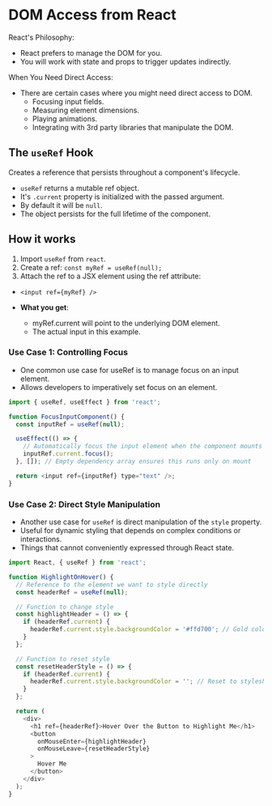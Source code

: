 # DOM Access from React

React's Philosophy:
  - React prefers to manage the DOM for you.
  - You will work with state and props to trigger updates indirectly.

When You Need Direct Access:
  - There are certain cases where you might need direct access to DOM.
    - Focusing input fields.
    - Measuring element dimensions.
    - Playing animations.
    - Integrating with 3rd party libraries that manipulate the DOM.

## The `useRef` Hook

Creates a reference that persists throughout a component's lifecycle.

- `useRef` returns a mutable ref object.
- It's `.current` property is initialized with the passed argument.
- By default it will be `null`. 
- The object persists for the full lifetime of the component.

## How it works

1. Import `useRef` from `react`.
2. Create a ref: `const myRef = useRef(null);`
3. Attach the ref to a JSX element using the ref attribute: 
  - `<input ref={myRef} />`

- **What you get**:
  - myRef.current will point to the underlying DOM element.
  - The actual input in this example.

### Use Case 1: Controlling Focus

- One common use case for useRef is to manage focus on an input element.
- Allows developers to imperatively set focus on an element.

```javascript
import { useRef, useEffect } from 'react';

function FocusInputComponent() {
  const inputRef = useRef(null);

  useEffect(() => {
    // Automatically focus the input element when the component mounts
    inputRef.current.focus();
  }, []); // Empty dependency array ensures this runs only on mount

  return <input ref={inputRef} type="text" />;
}
```

### Use Case 2: Direct Style Manipulation

- Another use case for `useRef` is direct manipulation of the `style` property.
- Useful for dynamic styling that depends on complex conditions or interactions.
- Things that cannot conveniently expressed through React state.

```javascript
import React, { useRef } from 'react';

function HighlightOnHover() {
  // Reference to the element we want to style directly
  const headerRef = useRef(null);

  // Function to change style
  const highlightHeader = () => {
    if (headerRef.current) {
      headerRef.current.style.backgroundColor = '#ffd700'; // Gold color
    }
  };

  // Function to reset style
  const resetHeaderStyle = () => {
    if (headerRef.current) {
      headerRef.current.style.backgroundColor = ''; // Reset to stylesheet value
    }
  };

  return (
    <div>
      <h1 ref={headerRef}>Hover Over the Button to Highlight Me</h1>
      <button
        onMouseEnter={highlightHeader}
        onMouseLeave={resetHeaderStyle}
      >
        Hover Me
      </button>
    </div>
  );
}
```